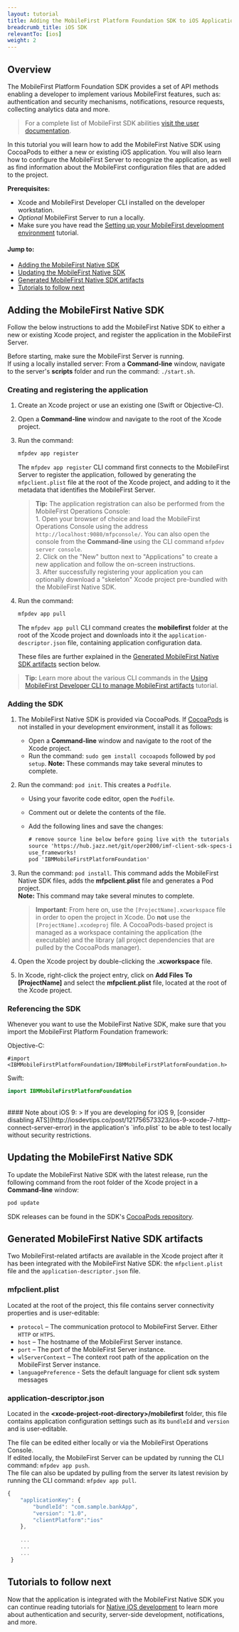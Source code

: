 ```yaml
---
layout: tutorial
title: Adding the MobileFirst Platform Foundation SDK to iOS Applications
breadcrumb_title: iOS SDK
relevantTo: [ios]
weight: 2
---
```

## Overview
The MobileFirst Platform Foundation SDK provides a set of API methods enabling a developer to implement various MobileFirst features, such as: authentication and security mechanisms, notifications, resource requests, collecting analytics data and more.

> For a complete list of MobileFirst SDK abilities [visit the user documentation](http://www-01.ibm.com/support/knowledgecenter/SSHS8R_8.0.0/wl_welcome.html).

In this tutorial you will learn how to add the MobileFirst Native SDK using CocoaPods to either a new or existing iOS application. You will also learn how to configure the MobileFirst Server to recognize the application, as well as find information about the MobileFirst configuration files that are added to the project.

**Prerequisites:** 

- Xcode and MobileFirst Developer CLI installed on the developer workstation.  
- *Optional* MobileFirst Server to run a locally.
- Make sure you have read the [Setting up your MobileFirst development environment](../../setting-up-the-mobilefirst-development-environment) tutorial.

#### Jump to:

- [Adding the MobileFirst Native SDK](#adding-the-mobilefirst-native-sdk)
- [Updating the MobileFirst Native SDK](#updating-the-mobilefirst-native-sdk)
- [Generated MobileFirst Native SDK artifacts](#generated-mobilefirst-native-sdk-artifacts)
- [Tutorials to follow next](#tutorials-to-follow-next)

## Adding the MobileFirst Native SDK
Follow the below instructions to add the MobileFirst Native SDK to either a new or existing Xcode project, and register the application in the MobileFirst Server.

Before starting, make sure the MobileFirst Server is running.  
If using a locally installed server: From a **Command-line** window, navigate to the server's **scripts** folder and run the command: `./start.sh`.

### Creating and registering the application

1. Create an Xcode project or use an existing one (Swift or Objective-C).  

2. Open a **Command-line** window and navigate to the root of the Xcode project.  

3. Run the command: 
 
    ```bash
    mfpdev app register
    ```

    The `mfpdev app register` CLI command first connects to the MobileFirst Server to register the application, followed by generating the `mfpclient.plist` file at the root of the Xcode project, and adding to it the metadata that identifies the MobileFirst Server.
            
    > <b>Tip:</b> The application registration can also be performed from the MobileFirst Operations Console:    
        1. Open your browser of choice and load the MobileFirst Operations Console using the address `http://localhost:9080/mfpconsole/`. You can also open the console from the **Command-line** using the CLI command `mfpdev server console`.  
        2. Click on the "New" button next to "Applications" to create a new application and follow the on-screen instructions.  
        3. After successfully registering your application you can optionally download a "skeleton" Xcode project pre-bundled with the MobileFirst Native SDK.

4. Run the command: 
 
    ```bash
    mfpdev app pull
    ```
    The `mfpdev app pull` CLI command creates the **mobilefirst** folder at the root of the Xcode project and downloads into it the `application-descriptor.json` file, containing application configuration data.

    These files are further explained in the [Generated MobileFirst Native SDK artifacts](#generated-mobilefirst-native-sdk-artifacts) section below.

> <b>Tip:</b> Learn more about the various CLI commands in the [Using MobileFirst Developer CLI to manage MobileFirst artifacts](../../using-the-mfpf-sdk/using-mobilefirst-developer-cli-to-manage-mobilefirst-artifacts/) tutorial.

### Adding the SDK

1. The MobileFirst Native SDK is provided via CocoaPods. If [CocoaPods](http://guides.cocoapods.org) is not installed in your development environment, install it as follows:  
    - Open a **Command-line** window and navigate to the root of the Xcode project.
    - Run the command: `sudo gem install cocoapods` followed by `pod setup`. **Note:** These commands may take several minutes to complete.

2. Run the command: `pod init`. This creates a `Podfile`.
    - Using your favorite code editor, open the `Podfile`.
    - Comment out or delete the contents of the file.
    - Add the following lines and save the changes:

        ```xml
        # remove source line below before going live with the tutorials
        source 'https://hub.jazz.net/git/oper2000/imf-client-sdk-specs-inhouse.git' 
        use_frameworks! 
        pod 'IBMMobileFirstPlatformFoundation'
        ```
        
3. Run the command: `pod install`. This command adds the MobileFirst Native SDK files, adds the **mfpclient.plist** file and generates a Pod project.  
    **Note:** This command may take several minutes to complete.
    
    > <b>Important</b>: From here on, use the `[ProjectName].xcworkspace` file in order to open the project in Xcode. Do <b>not</b> use the `[ProjectName].xcodeproj` file. A CocoaPods-based project is managed as a workspace containing the application (the executable) and the library (all project dependencies that are pulled by the CocoaPods manager).
4. Open the Xcode project by double-clicking the **.xcworkspace** file.
5. In Xcode, right-click the project entry, click on **Add Files To [ProjectName]** and select the **mfpclient.plist** file, located at the root of the Xcode project.

### Referencing the SDK

Whenever you want to use the MobileFirst Native SDK, make sure that you import the MobileFirst Platform Foundation framework:

Objective-C:

```objc
#import <IBMMobileFirstPlatformFoundation/IBMMobileFirstPlatformFoundation.h> 
```

Swift:

```swift
import IBMMobileFirstPlatformFoundation
```

<br>
#### Note about iOS 9:
> If you are developing for iOS 9, [consider disabling ATS](http://iosdevtips.co/post/121756573323/ios-9-xcode-7-http-connect-server-error) in the application's `info.plist` to be able to test locally without security restrictions.

## Updating the MobileFirst Native SDK
To update the MobileFirst Native SDK with the latest release, run the following command from the root folder of the Xcode project in a **Command-line** window:

```bash
pod update
```

SDK releases can be found in the SDK's [CocoaPods repository](https://cocoapods.org/?q=ibm%20mobilefirst).

## Generated MobileFirst Native SDK artifacts
Two MobileFirst-related artifacts are available in the Xcode project after it has been integrated with the MobileFirst Native SDK: the `mfpclient.plist` file and the `application-descriptor.json` file.

### mfpclient.plist 
Located at the root of the project, this file contains server connectivity properties and is user-editable:

- `protocol` – The communication protocol to MobileFirst Server. Either `HTTP` or `HTPS`.
- `host` – The hostname of the MobileFirst Server instance.
- `port` – The port of the MobileFirst Server instance.
- `wlServerContext` – The context root path of the application on the MobileFirst Server instance.
- `languagePreference` - Sets the default language for client sdk system messages

### application-descriptor.json
Located in the **&lt;xcode-project-root-directory&gt;/mobilefirst** folder, this file contains application configuration settings such as its `bundleId` and `version` and is user-editable.

The file can be edited either locally or via the MobileFirst Operations Console.  
If edited locally, the MobileFirst Server can be updated by running the CLI command: `mfpdev app push`.  
The file can also be updated by pulling from the server its latest revision by running the CLI command: `mfpdev app pull`.

```javascript
{
    "applicationKey": {
        "bundleId": "com.sample.bankApp",
        "version": "1.0",
        "clientPlatform":"ios"
    },
  
    ...
    ...
    ...
 }
 ```

## Tutorials to follow next
Now that the application is integrated with the MobileFirst Native SDK you can continue reading tutorials for [Native iOS development](../../ios-tutorials/) to learn more about authentication and security, server-side development, notifications, and more.